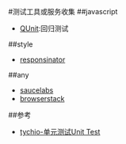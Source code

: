 #测试工具或服务收集
##javascript
- [QUnit][2]:回归测试

##style
- [responsinator][1]

##any
- [saucelabs][4]
- [browserstack][0]




##参考
- [tychio-单元测试Unit Test][3]


[0]:http://www.browserstack.com/ "browserstack"
[1]:http://www.responsinator.com/ "responsinator"
[2]:http://qunitjs.com/ "qunit"
[3]:http://www.tychio.net/tech/2013/07/10/unit-test.html "tychio-单元测试Unit Test"
[4]:https://saucelabs.com/ "saucelabs"
